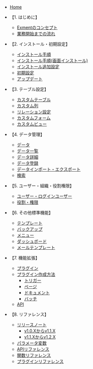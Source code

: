 * [Home](/ja/)

* 【1. はじめに】
  * [Exmentのコンセプト](/ja/concept.md)
  * [業務開始までの流れ](/ja/start_flow.md)

* 【2. インストール・初期設定】
  * [インストール手順](/ja/quickstart.md)
  * [インストール手順(画面インストール)](/ja/quickstart_beta.md)
  * [インストール追加設定](/ja/quickstart_more.md)
  * [初期設定](/ja/first_setting.md)
  * [アップデート](/ja/update.md)

* 【3. テーブル設定】
  * [カスタムテーブル](/ja/table.md)
  * [カスタム列](/ja/column.md)
  * [リレーション設定](/ja/relation.md)
  * [カスタムフォーム](/ja/form.md)
  * [カスタムビュー](/ja/view.md)

* 【4. データ管理】
  * [データ](/ja/data.md)
  * [データ一覧](/ja/data_grid.md)
  * [データ詳細](/ja/data_details.md)  
  * [データ登録](/ja/data_form.md)
  * [データインポート・エクスポート](/ja/data_import_export.md)
  * [検索](/ja/search.md)

* 【5. ユーザー・組織・役割権限】
  * [ユーザー・ログインユーザー](/ja/user.md)
  * [役割・権限](/ja/permission.md)
 
* 【6. その他標準機能】
  * [テンプレート](/ja/template.md)
  * [バックアップ](/ja/backup.md)
  * [メニュー](/ja/menu.md)
  * [ダッシュボード](/ja/dashboard.md)
  * [メールテンプレート](/ja/mail.md)

* 【7. 機能拡張】
  * [プラグイン](/ja/plugin.md)
  * [プラグイン作成方法](/ja/plugin_quickstart.md)
    * [トリガー](/ja/plugin_quickstart_trigger.md)
    * [ページ](/ja/plugin_quickstart_page.md)
    * [ドキュメント](/ja/plugin_quickstart_document.md)
    * [バッチ](/ja/plugin_quickstart_batch.md)
  * [API](/ja/api.md)
  
* 【8. リファレンス】
  * [リリースノート](/ja/release_note.md)
    * [v1.0.Xからv1.1.X](/ja/update/v1_1.md)
    * [v1.1.Xからv1.2.X](/ja/update/v1_2.md)
  * [パラメータ変数](/ja/params.md)
  * [APIリファレンス](https://exment.net/reference/ja/webapi.html)
  * [関数リファレンス](/ja/func_reference.md)
  * [プラグインリファレンス](/ja/plugin_reference.md)
